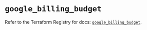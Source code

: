 # `google_billing_budget`

Refer to the Terraform Registry for docs: [`google_billing_budget`](https://registry.terraform.io/providers/hashicorp/google/5.39.0/docs/resources/billing_budget).
